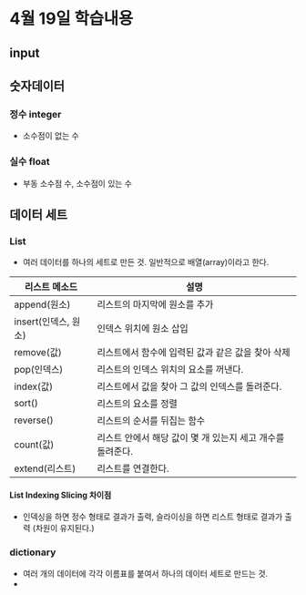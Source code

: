 # 4월 19일 학습내용
## input

## 숫자데이터
### 정수 integer
- 소수점이 없는 수
### 실수 float
- 부동 소수점 수, 소수점이 있는 수
## 데이터 세트
### List
- 여러 데이터를 하나의 세트로 만든 것. 일반적으로 배열(array)이라고 한다.

리스트 메소드 | 설명
------|----
append(원소) | 리스트의 마지막에 원소를 추가
insert(인덱스, 원소) | 인덱스 위치에 원소 삽입
remove(값) | 리스트에서 함수에 입력된 값과 같은 값을 찾아 삭제
pop(인덱스) | 리스트의 인덱스 위치의 요소를 꺼낸다.
index(값) | 리스트에서 값을 찾아 그 값의 인덱스를 돌려준다.
sort() | 리스트의 요소를 정렬
reverse() | 리스트의 순서를 뒤집는 함수
count(값) | 리스트 안에서 해당 값이 몇 개 있는지 세고 개수를 돌려준다.
extend(리스트) | 리스트를 연결한다.

#### List Indexing Slicing 차이점
- 인덱싱을 하면 정수 형태로 결과가 출력, 슬라이싱을 하면 리스트 형태로 결과가 출력 (차원이 유지된다.)
### dictionary
- 여러 개의 데이터에 각각 이름표를 붙여서 하나의 데이터 세트로 만드는 것.
-
